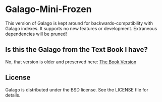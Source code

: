 # Galago-Mini-Frozen

This version of Galago is kept around for backwards-compatibility with Galago indexes. It supports no new features or development. Extraneous dependencies will be pruned!

## Is this the Galago from the Text Book I have?

No, that version is older and preserved here: [The Book Version](http://ciir.cs.umass.edu/downloads/SearchEnginesGalagoCode/)

## License
Galago is distributed under the BSD license.  See the LICENSE file for details.

